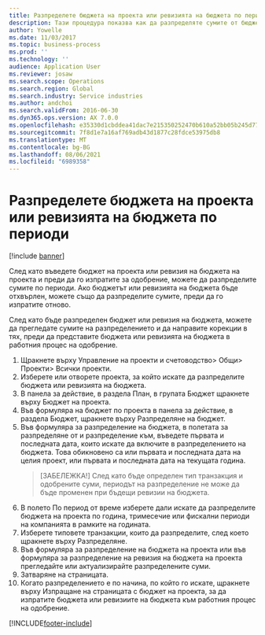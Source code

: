 ```yaml
---
title: Разпределете бюджета на проекта или ревизията на бюджета по периоди
description: Тази процедура показва как да разпределяте сумите от бюджета на проекта по периоди.
author: Yowelle
ms.date: 11/03/2017
ms.topic: business-process
ms.prod: ''
ms.technology: ''
audience: Application User
ms.reviewer: josaw
ms.search.scope: Operations
ms.search.region: Global
ms.search.industry: Service industries
ms.author: andchoi
ms.search.validFrom: 2016-06-30
ms.dyn365.ops.version: AX 7.0.0
ms.openlocfilehash: e35330d1cbddea41dac7e215350252470b610a52bb05b245d7794a37415dcd3c
ms.sourcegitcommit: 7f8d1e7a16af769adb43d1877c28fdce53975db8
ms.translationtype: MT
ms.contentlocale: bg-BG
ms.lasthandoff: 08/06/2021
ms.locfileid: "6989358"
---
```

# <a name="allocate-a-project-budget-or-budget-revision-across-periods"></a>Разпределете бюджета на проекта или ревизията на бюджета по периоди

[!include [banner](../../includes/banner.md)]

След като въведете бюджет на проекта или ревизия на бюджета на проекта и преди да го изпратите за одобрение, можете да разпределите сумите по периоди. Ако бюджетът или ревизията на бюджета бъде отхвърлен, можете също да разпределите сумите, преди да го изпратите отново. 

След като бъде разпределен бюджет или ревизия на бюджета, можете да прегледате сумите на разпределението и да направите корекции в тях, преди да представите бюджета или ревизията на бюджета в работния процес на одобрение. 

1. Щракнете върху Управление на проекти и счетоводство> Общи> Проекти> Всички проекти. 
2. Изберете или отворете проекта, за който искате да разпределите бюджета или ревизията на бюджета. 
3. В панела за действие, в раздела План, в групата Бюджет щракнете върху Бюджет на проекта. 
4. Във формуляра на бюджет по проекта в панела за действие, в раздела Бюджет, щракнете върху Разпределяне на бюджет. 
5. Във формуляра за разпределение на бюджета, в полетата за разпределяне от и разпределение към, въведете първата и последната дата, които искате да включите в разпределението на бюджета. Това обикновено са или първата и последната дата на целия проект, или първата и последната дата на текущата година.  
   > [ЗАБЕЛЕЖКА!] След като бъде определен тип транзакция и одобрените суми, периодът на разпределение не може да бъде променен при бъдещи ревизии на бюджета. 
6. В полето По период от време изберете дали искате да разпределите бюджета на проекта по година, тримесечие или фискални периоди на компанията в рамките на годината.
7. Изберете типовете транзакции, които да разпределите, след което щракнете върху Разпределяне. 
8. Във формуляра за разпределение на бюджета на проекта или във формуляра за разпределение на ревизия на бюджета на проекта прегледайте или актуализирайте разпределените суми. 
9. Затваряне на страницата.
10. Когато разпределението е по начина, по който го искате, щракнете върху Изпращане на страницата с бюджет на проекта, за да изпратите бюджета или ревизиите на бюджета към работния процес на одобрение.  




[!INCLUDE[footer-include](../../includes/footer-banner.md)]